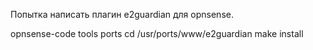 Попытка написать плагин e2guardian для opnsense.

opnsense-code tools ports
cd /usr/ports/www/e2guardian
make install